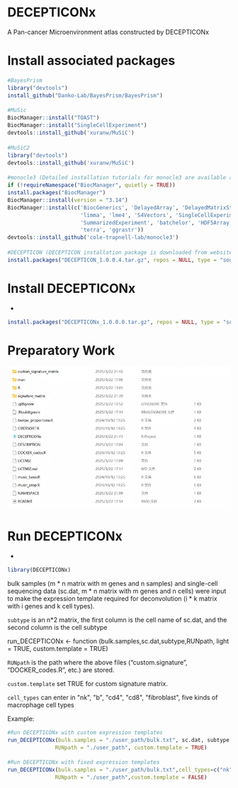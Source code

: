 # DECEPTICONx

A Pan-cancer Microenvironment atlas constructed by DECEPTICONx

# Install associated packages
```R
#BayesPrism
library("devtools")
install_github("Danko-Lab/BayesPrism/BayesPrism")

#MuSic
BiocManager::install("TOAST")
BiocManager::install("SingleCellExperiment")
devtools::install_github('xuranw/MuSiC')

#MuSiC2
library("devtools")
devtools::install_github('xuranw/MuSiC')

#monocle3 (Detailed installation tutorials for monocle3 are available at https://cole-trapnell-lab.github.io/monocle3/)
if (!requireNamespace("BiocManager", quietly = TRUE))
install.packages("BiocManager")
BiocManager::install(version = "3.14")
BiocManager::install(c('BiocGenerics', 'DelayedArray', 'DelayedMatrixStats',
                       'limma', 'lme4', 'S4Vectors', 'SingleCellExperiment',
                       'SummarizedExperiment', 'batchelor', 'HDF5Array',
                       'terra', 'ggrastr'))
devtools::install_github('cole-trapnell-lab/monocle3')

#DECEPTICON (DECEPTICON installation package is downloaded from website https://r-forge.r-project.org/scm/viewvc.php/pkg/?root=batman.)
install.packages("DECEPTICON_1.0.0.4.tar.gz", repos = NULL, type = "source")
```

# Install DECEPTICONx
-
```R
install.packages("DECEPTICONx_1.0.0.0.tar.gz", repos = NULL, type = "source")
```

# Preparatory Work

![image](https://github.com/Hao-Zou-lab/DECEPTICONx/blob/main/Preparatory_Work.png)

# Run DECEPTICONx
-
```R
library(DECEPTICONx)
```
bulk samples (m * n matrix with m genes and n samples) and single-cell sequencing data (sc.dat, m * n matrix with m genes and n cells) were input to make the expression template required for deconvolution (i * k matrix with i genes and k cell types).

`subtype` is an n*2 matrix, the first column is the cell name of sc.dat, and the second column is the cell subtype

run_DECEPTICONx <- function (bulk.samples,sc.dat,subtype,RUNpath, light = TRUE, custom.template = TRUE)

`RUNpath` is the path where the above files (“custom.signature”, “DOCKER_codes.R”, etc.) are stored.

`custom.template` set TRUE for custom signature matrix.

`cell_types` can enter in "nk", "b", "cd4", "cd8", "fibroblast", five kinds of macrophage cell types

Example:
```R
#Run DECEPTICONx with custom expression templates
run_DECEPTICONx(bulk.samples = "./user_path/bulk.txt", sc.dat, subtype,
               RUNpath = "./user_path", custom.template = TRUE)                          
 
#Run DECEPTICONx with fixed expression templates
run_DECEPTICONx(bulk.samples = "./user_path/bulk.txt",cell_types=c("nk","b","cd4","cd8","fibroblast","macrophage")
               RUNpath = "./user_path",custom.template = FALSE)   
```
